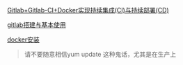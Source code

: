 
[Gitlab+Gitlab-CI+Docker实现持续集成(CI)与持续部署(CD)](https://www.cnblogs.com/liuge36/p/9882629.html)

[gitlab搭建与基本使用](https://blog.csdn.net/qq_34129814/article/details/100043914)

[docker安装](http://www.docker.org.cn/book/install/install-docker-on-rhel-29.html)
> 请不要随意相信yum update 这种鬼话，尤其是在生产上